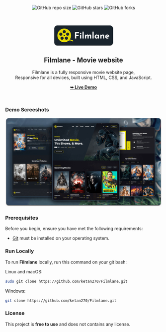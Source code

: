 <div align="center">
  
  ![GitHub repo size](https://img.shields.io/github/repo-size/ketan270/Filmlane)
  ![GitHub stars](https://img.shields.io/github/stars/ketan270/Filmlane?style=social)
  ![GitHub forks](https://img.shields.io/github/forks/ketan270/Filmlane?style=social)

  <br />
  <br />
  
  <img src="./readme-images/project-logo.png" />

  <h2 align="center">Filmlane - Movie website</h2>

  Filmlane is a fully responsive movie website page, <br />Responsive for all devices, built using HTML, CSS, and JavaScript.

  <a href="https://codewithsadee.github.io/filmlane/"><strong>➥ Live Demo</strong></a>

</div>

<br />

### Demo Screeshots

![Filmlane Desktop Demo](./readme-images/desktop.png "Desktop Demo")

### Prerequisites

Before you begin, ensure you have met the following requirements:

* [Git](https://git-scm.com/downloads "Download Git") must be installed on your operating system.

### Run Locally

To run **Filmlane** locally, run this command on your git bash:

Linux and macOS:

```bash
sudo git clone https://github.com/ketan270/Filmlane.git
```

Windows:

```bash
git clone https://github.com/ketan270/Filmlane.git
```


### License

This project is **free to use** and does not contains any license.
